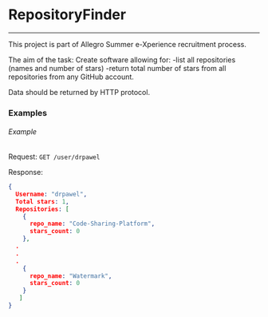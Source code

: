 # RepositoryFinder
***
This project is part of Allegro Summer e-Xperience recruitment process.

The aim of the task:
Create software allowing for:
  -list all repositories (names and number of stars)
  -return total number of stars from all repositories
 from any GitHub account.
 
 Data should be returned by HTTP protocol.

### Examples

###### Example

Request: `GET /user/drpawel`

Response:
```JSON
{
  Username: "drpawel",
  Total stars: 1,
  Repositories: [
    {
      repo_name: "Code-Sharing-Platform",
      stars_count: 0
    },
  .
  .
  .
    {
      repo_name: "Watermark",
      stars_count: 0
    }
   ]
}
```
